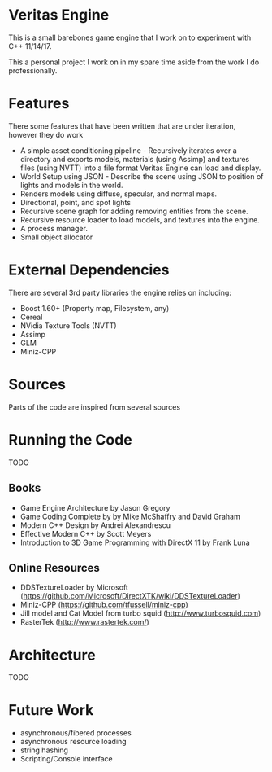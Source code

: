
# Veritas Engine
This is a small barebones game engine that I work on to experiment with C++ 11/14/17. 

This a personal project I work on in my spare time aside from the work I do professionally.

# Features
There some features that have been written that are under iteration, however they do work

* A simple asset conditioning pipeline - Recursively iterates over a directory and exports models, materials (using Assimp) and textures files (using NVTT) into a file format Veritas Engine can load and display.
* World Setup using JSON - Describe the scene using JSON to position of lights and models in the world.
* Renders models using diffuse, specular, and normal maps.
* Directional, point, and spot lights
* Recursive scene graph for adding removing entities from the scene.
* Recursive resource loader to load models, and textures into the engine.
* A process manager.
* Small object allocator

# External Dependencies

There are several 3rd party libraries the engine relies on including:

* Boost 1.60+ (Property map, Filesystem, any)
* Cereal
* NVidia Texture Tools (NVTT)
* Assimp
* GLM
* Miniz-CPP

# Sources
Parts of the code are inspired from several sources

# Running the Code

TODO

## Books

* Game Engine Architecture by Jason Gregory
* Game Coding Complete by by Mike McShaffry and David Graham
* Modern C++ Design by Andrei Alexandrescu
* Effective Modern C++ by Scott Meyers
* Introduction to 3D Game Programming with DirectX 11 by Frank Luna

## Online Resources

* DDSTextureLoader by Microsoft (https://github.com/Microsoft/DirectXTK/wiki/DDSTextureLoader)
* Miniz-CPP (https://github.com/tfussell/miniz-cpp)
* Jill model and Cat Model from turbo squid (http://www.turbosquid.com)
* RasterTek (http://www.rastertek.com/)

# Architecture

TODO

# Future Work

* asynchronous/fibered processes
* asynchronous resource loading
* string hashing
* Scripting/Console interface
